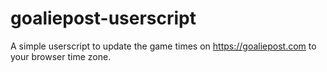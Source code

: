 # goaliepost-userscript
A simple userscript to update the game times on https://goaliepost.com to your browser time zone.
